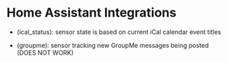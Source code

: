 # Home Assistant Integrations

* (ical_status): sensor state is based on current iCal calendar event titles

* (groupme): sensor tracking new GroupMe messages being posted (DOES NOT WORK)
